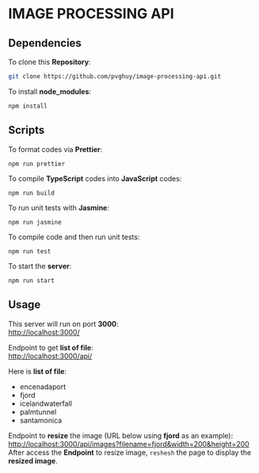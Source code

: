 # IMAGE PROCESSING API

## Dependencies
To clone this **Repository**:
``` bash
git clone https://github.com/pvghuy/image-processing-api.git
```
To install **node_modules**:
```
npm install
```

## Scripts
To format codes via **Prettier**:
```
npm run prettier
```
To compile **TypeScript** codes into **JavaScript** codes:
```
npm run build
```
To run unit tests with **Jasmine**:
```
npm run jasmine
```
To compile code and then run unit tests:
```
npm run test
```
To start the **server**:
```
npm run start
```
## Usage

This server will run on port **3000**:  
[http://localhost:3000/](http://localhost:3000/)  
  
Endpoint to get **list of file**:  
[http://localhost:3000/api/](http://localhost:3000/api/)  

Here is **list of file**:
- encenadaport
- fjord
- icelandwaterfall
- palmtunnel
- santamonica
  
Endpoint to **resize** the image (URL below using **fjord** as an example):  
[http://localhost:3000/api/images?filename=fjord&width=200&height=200](http://localhost:3000/api/images?filename=fjord&width=200&height=200)  
After access the **Endpoint** to resize image, `reshesh` the page to display the **resized image**.
